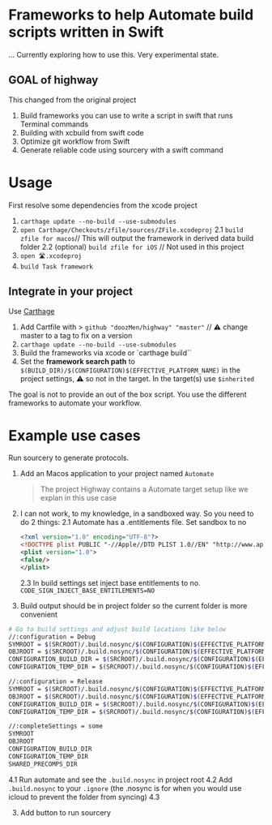 # Frameworks to help Automate build scripts written in Swift

... Currently exploring how to use this. Very experimental state.

## GOAL of highway

This changed from the original project

1. Build frameworks you can use to write a script in swift that runs Terminal commands
2. Building with xcbuild from swift code
3. Optimize git workflow from Swift
4. Generate reliable code using sourcery with a swift command


# Usage

First resolve some dependencies from the xcode project

1. `carthage update --no-build --use-submodules`
2. `open Carthage/Checkouts/zfile/sources/ZFile.xcodeproj`
	2.1 `build zfile for macos`// This will output the framework in derived data build folder
	2.2 (optional) `build zfile for iOS` // Not used in this project
3. `open 🛣.xcodeproj`
4. `build Task framework`

## Integrate in your project

Use [Carthage](https://www.github.com/Carthage/Carthage)

1. Add Cartfile with > `github "doozMen/highway" "master"` // ⚠️ change master to a tag to fix on a version
2. `carthage update --no-build --use-submodules`
3. Build the frameworks via xcode or `carthage build``
4. Set the **framework search path** to `$(BUILD_DIR)/$(CONFIGURATION)$(EFFECTIVE_PLATFORM_NAME)` in the project settings, ⚠️ so not in the target. In the target(s) use `$inherited`

The goal is not to provide an out of the box script. You use the different frameworks to automate your workflow.

# Example use cases

Run sourcery to generate protocols.

1. Add an Macos application to your project named `Automate` 
    > The project Highway contains a Automate target setup like we explan in this use case

2.  I can not work, to my knowledge, in a sandboxed way. So you need to do 2 things:
    2.1 Automate has a .entitlements file. Set sandbox to no 
    ```xml
    <?xml version="1.0" encoding="UTF-8"?>
    <!DOCTYPE plist PUBLIC "-//Apple//DTD PLIST 1.0//EN" "http://www.apple.com/DTDs/PropertyList-1.0.dtd">
    <plist version="1.0">
    <false/>
    </plist>
    ```
    2.3 In build settings set inject base entitlements to no. `CODE_SIGN_INJECT_BASE_ENTITLEMENTS=NO`
4. Build output should be in project folder so the current folder is more convenient
```bash
# Go to build settings and adjust build locations like below
//:configuration = Debug
SYMROOT = $(SRCROOT)/.build.nosync/$(CONFIGURATION)$(EFFECTIVE_PLATFORM_NAME)
OBJROOT = $(SRCROOT)/.build.nosync/$(CONFIGURATION)$(EFFECTIVE_PLATFORM_NAME)
CONFIGURATION_BUILD_DIR = $(SRCROOT)/.build.nosync/$(CONFIGURATION)$(EFFECTIVE_PLATFORM_NAME)
CONFIGURATION_TEMP_DIR = $(SRCROOT)/.build.nosync/$(CONFIGURATION)$(EFFECTIVE_PLATFORM_NAME)

//:configuration = Release
SYMROOT = $(SRCROOT)/.build.nosync/$(CONFIGURATION)$(EFFECTIVE_PLATFORM_NAME)
OBJROOT = $(SRCROOT)/.build.nosync/$(CONFIGURATION)$(EFFECTIVE_PLATFORM_NAME)
CONFIGURATION_BUILD_DIR = $(SRCROOT)/.build.nosync/$(CONFIGURATION)$(EFFECTIVE_PLATFORM_NAME)
CONFIGURATION_TEMP_DIR = $(SRCROOT)/.build.nosync/$(CONFIGURATION)$(EFFECTIVE_PLATFORM_NAME)

//:completeSettings = some
SYMROOT
OBJROOT
CONFIGURATION_BUILD_DIR
CONFIGURATION_TEMP_DIR
SHARED_PRECOMPS_DIR

```
4.1 Run automate and see the `.build.nosync` in project root
4.2 Add `.build.nosync` to your `.ignore` (the .nosync is for when you would use icloud to prevent the folder from syncing)
4.3 

3. Add button to run sourcery
    

